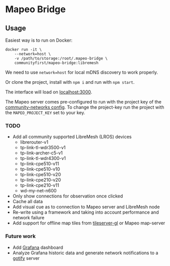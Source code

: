 # Mapeo Bridge

## Usage

Easiest way is to run on Docker:

```
docker run -it \
    --network=host \
    -v /path/to/storage:/root/.mapeo-bridge \
    communityfirst/mapeo-bridge:libremesh
```

We need to use `network=host` for local mDNS discovery to work properly.

Or clone the project, install with `npm i` and run with `npm start`.

The interface will load on [localhost:3000](http://localhost:3000/).

The Mapeo server comes pre-configured to run with the project key of the [community-networks config](https://github.com/digidem/config-cn/releases). To change the project-key run the project with the `MAPEO_PROJECT_KEY` set to your key.

### TODO

- Add all community supported LibreMesh (LROS) devices
    - librerouter-v1
    - tp-link-tl-wdr3500-v1
    - tp-link-archer-c5-v1
    - tp-link-tl-wdr4300-v1
    - tp-link-cpe510-v11
    - tp-link-cpe510-v10
    - tp-link-cpe510-v20
    - tp-link-cpe210-v20
    - tp-link-cpe210-v11
    - wd-my-net-n600
- Only show connections for observation once clicked
- Cache all data
- Add visual cue as to connection to Mapeo server and LibreMesh node
- Re-write using a framework and taking into account performance and network failure
- Add support for offline map tiles from [tileserver-gl](https://github.com/maptiler/tileserver-gl) or Mapeo map-server

### Future work

- Add [Grafana](https://github.com/libremesh/lime-packages/blob/master/packages/altermundi-grafana/files/etc/uci-defaults/90_altermundi-grafana) dashboard
- Analyze Grafana historic data and generate network notifications to a [gotify](https://gotify.net/) server